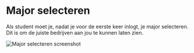 # Major selecteren

Als student moet je, nadat je voor de eerste keer inlogt, je major selecteren. Dit is om de juiste bedrijven aan jou te kunnen laten zien.

![Major selecteren screenshot](media/app-major-kiezen.png)